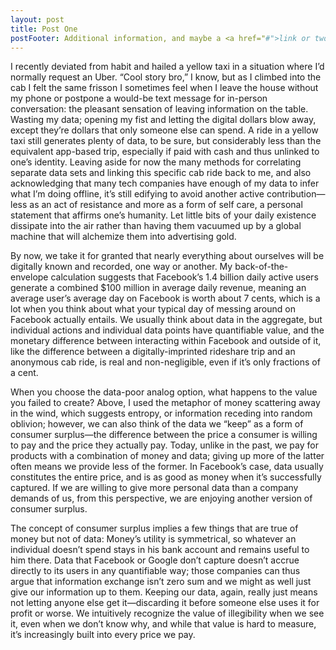 ```yaml
---
layout: post
title: Post One
postFooter: Additional information, and maybe a <a href="#">link or two</a>
---
```


I recently deviated from habit and hailed a yellow taxi in a situation where I’d normally request an Uber. “Cool story bro,” I know, but as I climbed into the cab I felt the same frisson I sometimes feel when I leave the house without my phone or postpone a would-be text message for in-person conversation: the pleasant sensation of leaving information on the table. Wasting my data; opening my fist and letting the digital dollars blow away, except they’re dollars that only someone else can spend. A ride in a yellow taxi still generates plenty of data, to be sure, but considerably less than the equivalent app-based trip, especially if paid with cash and thus unlinked to one’s identity. Leaving aside for now the many methods for correlating separate data sets and linking this specific cab ride back to me, and also acknowledging that many tech companies have enough of my data to infer what I’m doing offline, it’s still edifying to avoid another active contribution—less as an act of resistance and more as a form of self care, a personal statement that affirms one’s humanity. Let little bits of your daily existence dissipate into the air rather than having them vacuumed up by a global machine that will alchemize them into advertising gold.  

By now, we take it for granted that nearly everything about ourselves will be digitally known and recorded, one way or another. My back-of-the-envelope calculation suggests that Facebook’s 1.4 billion daily active users generate a combined $100 million in average daily revenue, meaning an average user’s average day on Facebook is worth about 7 cents, which is a lot when you think about what your typical day of messing around on Facebook actually entails. We usually think about data in the aggregate, but individual actions and individual data points have quantifiable value, and the monetary difference between interacting within Facebook and outside of it, like the difference between a digitally-imprinted rideshare trip and an anonymous cab ride, is real and non-negligible, even if it’s only fractions of a cent.

When you choose the data-poor analog option, what happens to the value you failed to create? Above, I used the metaphor of money scattering away in the wind, which suggests entropy, or information receding into random oblivion; however, we can also think of the data we “keep” as a form of consumer surplus—the difference between the price a consumer is willing to pay and the price they actually pay. Today, unlike in the past, we pay for products with a combination of money and data; giving up more of the latter often means we provide less of the former. In Facebook’s case, data usually constitutes the entire price, and is as good as money when it’s successfully captured. If we are willing to give more personal data than a company demands of us, from this perspective, we are enjoying another version of consumer surplus.

The concept of consumer surplus implies a few things that are true of money but not of data: Money’s utility is symmetrical, so whatever an individual doesn’t spend stays in his bank account and remains useful to him there. Data that Facebook or Google don’t capture doesn’t accrue directly to its users in any quantifiable way; those companies can thus argue that information exchange isn’t zero sum and we might as well just give our information up to them. Keeping our data, again, really just means not letting anyone else get it—discarding it before someone else uses it for profit or worse. We intuitively recognize the value of illegibility when we see it, even when we don’t know why, and while that value is hard to measure, it’s increasingly built into every price we pay.
